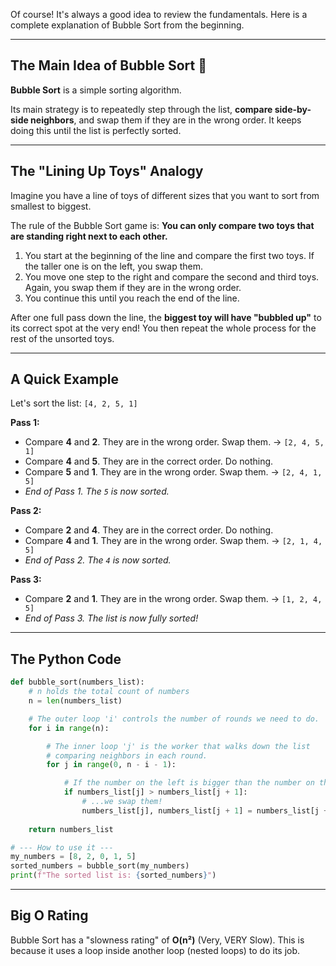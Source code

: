 Of course! It's always a good idea to review the fundamentals. Here is a complete explanation of Bubble Sort from the beginning.

---

## The Main Idea of Bubble Sort 🫧

**Bubble Sort** is a simple sorting algorithm.

Its main strategy is to repeatedly step through the list, **compare side-by-side neighbors**, and swap them if they are in the wrong order. It keeps doing this until the list is perfectly sorted.

---

## The "Lining Up Toys" Analogy

Imagine you have a line of toys of different sizes that you want to sort from smallest to biggest.

The rule of the Bubble Sort game is: **You can only compare two toys that are standing right next to each other.**

1. You start at the beginning of the line and compare the first two toys. If the taller one is on the left, you swap them.
2. You move one step to the right and compare the second and third toys. Again, you swap them if they are in the wrong order.
3. You continue this until you reach the end of the line.

After one full pass down the line, the **biggest toy will have "bubbled up"** to its correct spot at the very end! You then repeat the whole process for the rest of the unsorted toys.

---

## A Quick Example

Let's sort the list: `[4, 2, 5, 1]`

**Pass 1:**

- Compare **4** and **2**. They are in the wrong order. Swap them. -> `[2, 4, 5, 1]`
- Compare **4** and **5**. They are in the correct order. Do nothing.
- Compare **5** and **1**. They are in the wrong order. Swap them. -> `[2, 4, 1, 5]`
- _End of Pass 1. The `5` is now sorted._

**Pass 2:**

- Compare **2** and **4**. They are in the correct order. Do nothing.
- Compare **4** and **1**. They are in the wrong order. Swap them. -> `[2, 1, 4, 5]`
- _End of Pass 2. The `4` is now sorted._

**Pass 3:**

- Compare **2** and **1**. They are in the wrong order. Swap them. -> `[1, 2, 4, 5]`
- _End of Pass 3. The list is now fully sorted!_

---

## The Python Code


```python
def bubble_sort(numbers_list):
    # n holds the total count of numbers
    n = len(numbers_list)

    # The outer loop 'i' controls the number of rounds we need to do.
    for i in range(n):

        # The inner loop 'j' is the worker that walks down the list
        # comparing neighbors in each round.
        for j in range(0, n - i - 1):

            # If the number on the left is bigger than the number on the right...
            if numbers_list[j] > numbers_list[j + 1]:
                # ...we swap them!
                numbers_list[j], numbers_list[j + 1] = numbers_list[j + 1], numbers_list[j]
    
    return numbers_list

# --- How to use it ---
my_numbers = [8, 2, 0, 1, 5]
sorted_numbers = bubble_sort(my_numbers)
print(f"The sorted list is: {sorted_numbers}")
```

---

## Big O Rating

Bubble Sort has a "slowness rating" of **O(n²)** (Very, VERY Slow). This is because it uses a loop inside another loop (nested loops) to do its job.